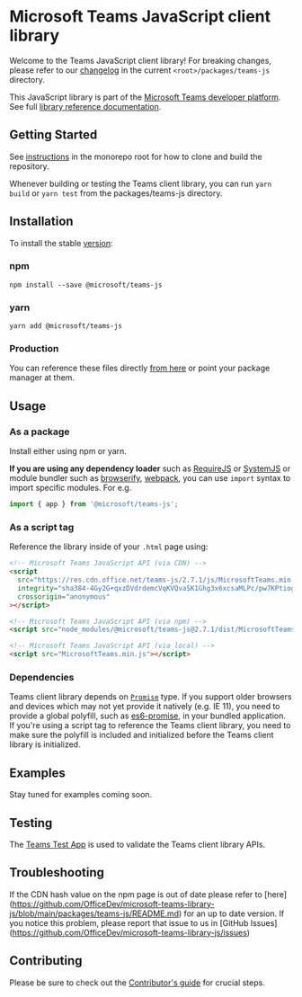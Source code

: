 # Microsoft Teams JavaScript client library

Welcome to the Teams JavaScript client library! For breaking changes, please refer to our [changelog](./CHANGELOG.md) in the current `<root>/packages/teams-js` directory.

This JavaScript library is part of the [Microsoft Teams developer platform](https://learn.microsoft.com/microsoftteams/platform/). See full [library reference documentation](https://learn.microsoft.com/javascript/api/overview/msteams-client?view=msteams-client-js-latest).

## Getting Started

See [instructions](../../README.md#Getting-Started) in the monorepo root for how to clone and build the repository.

Whenever building or testing the Teams client library, you can run `yarn build` or `yarn test` from the packages/teams-js directory.

## Installation

To install the stable [version](https://learn.microsoft.com/javascript/api/overview/msteams-client?view=msteams-client-js-latest):

### npm

`npm install --save @microsoft/teams-js`

### yarn

`yarn add @microsoft/teams-js`

### Production

You can reference these files directly [from here](https://res.cdn.office.net/teams-js/2.7.1/js/MicrosoftTeams.min.js) or point your package manager at them.

## Usage

### As a package

Install either using npm or yarn.

**If you are using any dependency loader** such as [RequireJS](http://requirejs.org/) or [SystemJS](https://github.com/systemjs/systemjs) or module bundler such as [browserify](http://browserify.org/), [webpack](https://webpack.github.io/), you can use `import` syntax to import specific modules. For e.g.

```typescript
import { app } from '@microsoft/teams-js';
```

### As a script tag

Reference the library inside of your `.html` page using:

```html
<!-- Microsoft Teams JavaScript API (via CDN) -->
<script
  src="https://res.cdn.office.net/teams-js/2.7.1/js/MicrosoftTeams.min.js"
  integrity="sha384-4Gy2G+qxzDVdrdemcVqKVQvaSK1Ghg3x6xcsaMLPc/pw7KPtiogHGM97LTWF2PWg"
  crossorigin="anonymous"
></script>

<!-- Microsoft Teams JavaScript API (via npm) -->
<script src="node_modules/@microsoft/teams-js@2.7.1/dist/MicrosoftTeams.min.js"></script>

<!-- Microsoft Teams JavaScript API (via local) -->
<script src="MicrosoftTeams.min.js"></script>
```

### Dependencies

Teams client library depends on [`Promise`](https://developer.mozilla.org/en-US/docs/Web/JavaScript/Reference/Global_Objects/Promise) type. If you support older browsers and devices which may not yet provide it natively (e.g. IE 11), you need to provide a global polyfill, such as [es6-promise](https://www.npmjs.com/package/es6-promise), in your bundled application. If you're using a script tag to reference the Teams client library, you need to make sure the polyfill is included and initialized before the Teams client library is initialized.

## Examples

Stay tuned for examples coming soon.

## Testing

The [Teams Test App](https://aka.ms/teams-test-app) is used to validate the Teams client library APIs.

## Troubleshooting

If the CDN hash value on the npm page is out of date please refer to [here] (https://github.com/OfficeDev/microsoft-teams-library-js/blob/main/packages/teams-js/README.md) for an up to date version. If you notice this problem, please report that issue to us in [GitHub Issues] (https://github.com/OfficeDev/microsoft-teams-library-js/issues)

## Contributing

Please be sure to check out the [Contributor's guide](../../CONTRIBUTING.md) for crucial steps.
